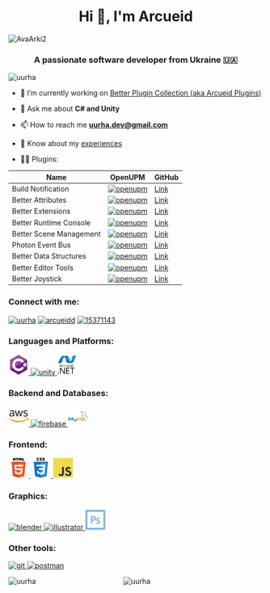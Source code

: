 <h1 align="center">Hi 👋, I'm Arcueid</h1>

![AvaArki2](https://user-images.githubusercontent.com/22265817/219436530-f4703b96-1769-4af3-ae8b-dedc44a13451.png)

<h3 align="center">A passionate software developer from Ukraine 🇺🇦</h3>

<p align="left"> <img src="https://komarev.com/ghpvc/?username=uurha&label=Profile%20views&color=0e75b6&style=flat" alt="uurha" /> </p>

- 🔭 I’m currently working on [Better Plugin Collection (aka Arcueid Plugins)](https://github.com/uurha/BetterPluginCollection/wiki)

- 💬 Ask me about **C# and Unity**

- 📫 How to reach me **uurha.dev@gmail.com**

- 📄 Know about my [experiences](https://resume.io/r/qBlhRLHNu)

- 👨‍💻 Plugins:

| Name | OpenUPM | GitHub |
|---|---|---|
| Build Notification  |  [![openupm](https://img.shields.io/npm/v/com.uurha.buildnotification?label=openupm&registry_uri=https://package.openupm.com)](https://openupm.com/packages/com.uurha.buildnotification/) | [Link](https://github.com/uurha/BuildNotification)  |
| Better Attributes | [![openupm](https://img.shields.io/npm/v/com.uurha.betterattributes?label=openupm&registry_uri=https://package.openupm.com)](https://openupm.com/packages/com.uurha.betterattributes/) | [Link](https://github.com/uurha/BetterAttributes) |
| Better Extensions | [![openupm](https://img.shields.io/npm/v/com.uurha.betterextensions?label=openupm&registry_uri=https://package.openupm.com)](https://openupm.com/packages/com.uurha.betterextensions/) | [Link](https://github.com/uurha/BetterExtensions) |
| Better Runtime Console |[![openupm](https://img.shields.io/npm/v/com.uurha.betterruntimeconsole?label=openupm&registry_uri=https://package.openupm.com)](https://openupm.com/packages/com.uurha.betterruntimeconsole/) | [Link](https://github.com/uurha/BetterRuntimeConsole) |
| Better Scene Management | [![openupm](https://img.shields.io/npm/v/com.uurha.betterscenemanagement?label=openupm&registry_uri=https://package.openupm.com)](https://openupm.com/packages/com.uurha.betterscenemanagement/) | [Link](https://github.com/uurha/BetterSceneManagement) |
| Photon Event Bus | [![openupm](https://img.shields.io/npm/v/com.uurha.betterphotoneventbus?label=openupm&registry_uri=https://package.openupm.com)](https://openupm.com/packages/com.uurha.betterphotoneventbus/) | [Link](https://github.com/uurha/PhotonEventBus) |
| Better Data Structures | [![openupm](https://img.shields.io/npm/v/com.uurha.betterdatastructures?label=openupm&registry_uri=https://package.openupm.com)](https://openupm.com/packages/com.uurha.betterdatastructures/) | [Link](https://github.com/uurha/BetterDataStructures) |
| Better Editor Tools | [![openupm](https://img.shields.io/npm/v/com.uurha.bettereditortools?label=openupm&registry_uri=https://package.openupm.com)](https://openupm.com/packages/com.uurha.bettereditortools/) | [Link](https://github.com/uurha/BetterEditorTools) |
| Better Joystick | [![openupm](https://img.shields.io/npm/v/com.uurha.betterjoystick?label=openupm&registry_uri=https://package.openupm.com)](https://openupm.com/packages/com.uurha.betterjoystick/) | [Link](https://github.com/uurha/BetterJoystick) |

<h3 align="left">Connect with me:</h3>
<p align="left">
<a href="https://dev.to/uurha" target="blank"><img align="center" src="https://raw.githubusercontent.com/rahuldkjain/github-profile-readme-generator/master/src/images/icons/Social/devto.svg" alt="uurha" height="30" width="40" /></a>
<a href="https://linkedin.com/in/arcueidd" target="blank"><img align="center" src="https://raw.githubusercontent.com/rahuldkjain/github-profile-readme-generator/master/src/images/icons/Social/linked-in-alt.svg" alt="arcueidd" height="30" width="40" /></a>
<a href="https://stackoverflow.com/users/15371143" target="blank"><img align="center" src="https://raw.githubusercontent.com/rahuldkjain/github-profile-readme-generator/master/src/images/icons/Social/stack-overflow.svg" alt="15371143" height="30" width="40" /></a>
</p>

<h3 align="left">Languages and Platforms:</h3>
<p align="left"> 
<a href="https://www.w3schools.com/cs/" target="_blank" rel="noreferrer"> <img src="https://raw.githubusercontent.com/devicons/devicon/master/icons/csharp/csharp-original.svg" alt="csharp" width="40" height="40"/> </a>
<a href="https://unity.com/" target="_blank" rel="noreferrer"> <img src="https://www.vectorlogo.zone/logos/unity3d/unity3d-icon.svg" alt="unity" width="40" height="40"/> </a>
<a href="https://dotnet.microsoft.com/" target="_blank" rel="noreferrer"> <img src="https://raw.githubusercontent.com/devicons/devicon/master/icons/dot-net/dot-net-original-wordmark.svg" alt="dotnet" width="40" height="40"/> </a> 
</p>

<h3 align="left">Backend and Databases:</h3>
<p align="left"> 
<a href="https://aws.amazon.com" target="_blank" rel="noreferrer"> <img src="https://raw.githubusercontent.com/devicons/devicon/master/icons/amazonwebservices/amazonwebservices-original-wordmark.svg" alt="aws" width="40" height="40"/> </a> 
<a href="https://firebase.google.com/" target="_blank" rel="noreferrer"> <img src="https://www.vectorlogo.zone/logos/firebase/firebase-icon.svg" alt="firebase" width="40" height="40"/> </a>
<a href="https://www.mysql.com/" target="_blank" rel="noreferrer"> <img src="https://raw.githubusercontent.com/devicons/devicon/master/icons/mysql/mysql-original-wordmark.svg" alt="mysql" width="40" height="40"/> </a>
</p>

<h3 align="left">Frontend:</h3>
<p align="left"> 
<a href="https://www.w3.org/html/" target="_blank" rel="noreferrer"> <img src="https://raw.githubusercontent.com/devicons/devicon/master/icons/html5/html5-original-wordmark.svg" alt="html5" width="40" height="40"/> </a>
<a href="https://www.w3schools.com/css/" target="_blank" rel="noreferrer"> <img src="https://raw.githubusercontent.com/devicons/devicon/master/icons/css3/css3-original-wordmark.svg" alt="css3" width="40" height="40"/> </a>
<a href="https://developer.mozilla.org/en-US/docs/Web/JavaScript" target="_blank" rel="noreferrer"> <img src="https://raw.githubusercontent.com/devicons/devicon/master/icons/javascript/javascript-original.svg" alt="javascript" width="40" height="40"/> </a> 
</p>

<h3 align="left">Graphics:</h3>
<p align="left"> <a href="https://www.blender.org/" target="_blank" rel="noreferrer"> <img src="https://download.blender.org/branding/community/blender_community_badge_white.svg" alt="blender" width="40" height="40"/> </a> 
<a href="https://www.adobe.com/in/products/illustrator.html" target="_blank" rel="noreferrer"> <img src="https://www.vectorlogo.zone/logos/adobe_illustrator/adobe_illustrator-icon.svg" alt="illustrator" width="40" height="40"/> </a>
<a href="https://www.photoshop.com/en" target="_blank" rel="noreferrer"> <img src="https://raw.githubusercontent.com/devicons/devicon/master/icons/photoshop/photoshop-line.svg" alt="photoshop" width="40" height="40"/> </a> 
</p>

<h3 align="left">Other tools:</h3>
<p align="left"> 
<a href="https://git-scm.com/" target="_blank" rel="noreferrer"> <img src="https://www.vectorlogo.zone/logos/git-scm/git-scm-icon.svg" alt="git" width="40" height="40"/> </a> 
<a href="https://postman.com" target="_blank" rel="noreferrer"> <img src="https://www.vectorlogo.zone/logos/getpostman/getpostman-icon.svg" alt="postman" width="40" height="40"/> </a> 
</p>

<p>
<img align="left" width="45%" src="https://github-readme-stats-git-masterrstaa-rickstaa.vercel.app/api/top-langs?username=uurha&show_icons=true&theme=dark&locale=en&layout=compact" alt="uurha" />
&nbsp;
<img align="left" width="45%" src="https://github-readme-stats-git-masterrstaa-rickstaa.vercel.app/api?username=uurha&show_icons=true&theme=dark&locale=en" alt="uurha" />
</p>

